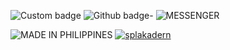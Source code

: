 ![Custom badge](https://shields.io/badge/PHILIPPINES-blueviolet)
![Github badge-](https://img.shields.io/badge/GITHUB-black?style=for-the-badge&logo=github&logoColor=white)
<img title="MESSENGER"
src="https://img.shields.io/badge/Messenger-00B2FF?style=for-the-badge&logo=messenger&logoColor=white">
<a href="https://m.me/splakadern"></a>

<img title="MADE IN PHILIPPINES" src="https://img.shields.io/badge/MADE%20IN-PHILIPPINES-ncf"></a>
<a href="https://github.com/splakadern"><img title="splakadern" src="https://github-readme-stats.vercel.app/api/top-langs/?username=splakadern&layout=compact&theme=chartreuse-dark&cache_seconds=3200"></a>
</p>

